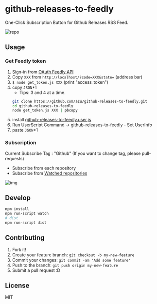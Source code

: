 github-releases-to-feedly
=========================

One-Click Subscription Button for Github Releases RSS Feed.

![repo](http://take.ms/2bbce)

Usage
-----

### Get Feedly token

1. Sign-in from [OAuth Feedly API](https://cloud.feedly.com/v3/auth/auth?client_id=feedly&redirect_uri=http://localhost&scope=https://cloud.feedly.com/subscriptions&response_type=code&migrate=false)
2. Copy `XXX` from `http://localhost/?code=XXX&state=` (address bar)
3. `$ node get_token.js XXX` (print "access_token")
4. copy `JSON`*1
	- Tips: 3 and 4 at a time.
	``` sh
	git clone https://github.com/azu/github-releases-to-feedly.git
	cd github-releases-to-feedly
	node get_token.js XXX | pbcopy
	```
5. install [github-releases-to-feedly.user.js](https://raw.githubusercontent.com/azu/github-releases-to-feedly/master/github-releases-to-feedly.user.js)
6. Run UserScript Command -> github-releases-to-feedly - Set UserInfo
7. paste `JSON`*1

### Subscription

Current Subscribe Tag : "Github" (If you want to change tag, please pull-requests)

- Subscribe from each repository
- Subscribe from [Watched repositories](https://github.com/watching)

![img](http://take.ms/qDycP)

Develop
-------

```sh
npm install
npm run-script watch
# dist
npm run-script dist
```

Contributing
------------

1. Fork it!
2. Create your feature branch: `git checkout -b my-new-feature`
3. Commit your changes: `git commit -am 'Add some feature'`
4. Push to the branch: `git push origin my-new-feature`
5. Submit a pull request :D

License
-------

MIT
